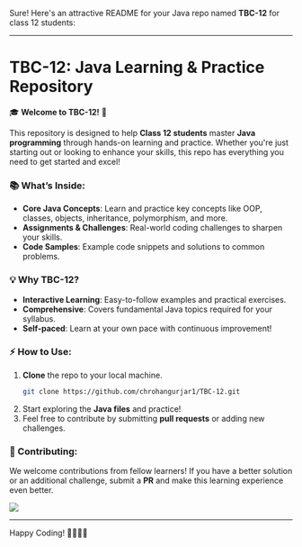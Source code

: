 Sure! Here's an attractive README for your Java repo named **TBC-12** for class 12 students:

---

# TBC-12: Java Learning & Practice Repository

🎓 **Welcome to TBC-12!** 🚀

This repository is designed to help **Class 12 students** master **Java programming** through hands-on learning and practice. Whether you're just starting out or looking to enhance your skills, this repo has everything you need to get started and excel!

### 📚 What’s Inside:
- **Core Java Concepts**: Learn and practice key concepts like OOP, classes, objects, inheritance, polymorphism, and more.
- **Assignments & Challenges**: Real-world coding challenges to sharpen your skills.
- **Code Samples**: Example code snippets and solutions to common problems.

### 💡 Why TBC-12?
- **Interactive Learning**: Easy-to-follow examples and practical exercises.
- **Comprehensive**: Covers fundamental Java topics required for your syllabus.
- **Self-paced**: Learn at your own pace with continuous improvement!

### ⚡ How to Use:
1. **Clone** the repo to your local machine.
   ```bash
   git clone https://github.com/chrohangurjar1/TBC-12.git
   ```
2. Start exploring the **Java files** and practice!
3. Feel free to contribute by submitting **pull requests** or adding new challenges.

### 🤝 Contributing:
We welcome contributions from fellow learners! If you have a better solution or an additional challenge, submit a **PR** and make this learning experience even better.

<!-- GitHub contributors graph -->
[![](https://contrib.rocks/image?repo=chrohangurjar1/TBC-12)](https://github.com/chrohangurjar1/TBC-12/graphs/contributors)

---

Happy Coding! 👨‍💻👩‍💻
